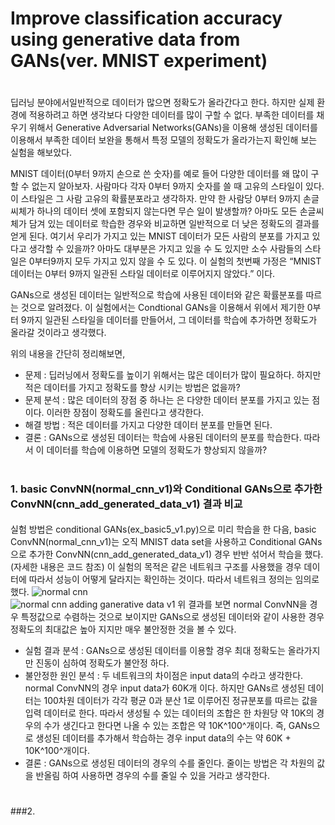 # Improve classification accuracy using generative data from GANs(ver. MNIST experiment)
#



딥러닝 분야에서일반적으로 데이터가 많으면 정확도가 올라간다고 한다. 하지만 실제 환경에 적용하려고 하면 생각보다 다양한 데이터를 많이 구할 수 없다. 부족한 데이터를 채우기 위해서 Generative Adversarial Networks(GANs)을 이용해 생성된 데이터를 이용해서 부족한 데이터 보완을 통해서 특정 모델의 정확도가 올라가는지 확인해 보는 실험을 해보았다.

MNIST 데이터(0부터 9까지 손으로 쓴 숫자)를 예로 들어 다양한 데이터를 왜 많이 구할 수 없는지 알아보자. 사람마다 각자 0부터 9까지 숫자를 쓸 때 고유의 스타일이 있다. 이 스타일은 그 사람 고유의 확률분포라고 생각하자. 만약 한 사람당 0부터 9까지 손글씨체가 하나의 데이터 셋에 포함되지 않는다면 무슨 일이 발생할까? 아마도 모든 손글씨체가 담겨 있는 데이터로 학습한 경우와 비교하면 일반적으로 더 낮은 정확도의 결과를 얻게 된다. 여기서 우리가 가지고 있는 MNIST 데이터가 모든 사람의 분포를 가지고 있다고 생각할 수 있을까? 아마도 대부분은 가지고 있을 수 도 있지만 소수 사람들의 스타일은 0부터9까지 모두 가지고 있지 않을 수 도 있다. 이 실험의 첫번째 가정은 “MNIST 데이터는 0부터 9까지 일관된 스타일 데이터로 이루어지지 않았다.” 이다.

GANs으로 생성된 데이터는 일반적으로 학습에 사용된 데이터와 같은 확률분포를 따르는 것으로 알려졌다. 이 실험에서는 Condtional GANs을 이용해서 위에서 제기한 0부터 9까지 일관된 스타일을 데이터를 만들어서, 그 데이터를 학습에 추가하면 정확도가 올라갈 것이라고 생각했다.

위의 내용을 간단히 정리해보면,
* 문제 : 딥러닝에서 정확도를 높이기 위해서는 많은 데이터가 많이 필요하다. 하지만 적은 데이터를 가지고 정확도를 향상 시키는 방법은 없을까?
* 문제 분석 :  많은 데이터의 장점 중 하나는 은 다양한 데이터 분포를 가지고 있는 점이다. 이러한 장점이 정확도를 올린다고 생각한다.
* 해결 방법 : 적은 데이터를 가지고 다양한 데이터 분포를 만들면 된다.
* 결론 : GANs으로 생성된 데이터는 학습에 사용된 데이터의 분포를 학습한다. 따라서 이 데이터를 학습에 이용하면 모델의 정확도가 향상되지 않을까?

#
### 1. basic ConvNN(normal_cnn_v1)와 Conditional GANs으로 추가한 ConvNN(cnn_add_generated_data_v1) 결과 비교
####
실험 방법은 conditional GANs(ex_basic5_v1.py)으로 미리 학습을 한 다음, basic ConvNN(normal_cnn_v1)는 오직 MNIST data set을 사용하고 Conditional GANs으로 추가한 ConvNN(cnn_add_generated_data_v1) 경우 반반 섞어서 학습을 했다.(자세한 내용은 코드 참조) 이 실험의 목적은 같은 네트워크 구조를 사용했을 경우 데이터에 따라서 성능이 어떻게 달라지는 확인하는 것이다. 따라서 네트워크 정의는 임의로 했다.
![normal cnn](/graph_image/normal_cnn_v1_result.jpg)  
![normal cnn adding ganerative data v1](/graph_image/normal_cnn_add_generated_datav1_result.jpg)
위 결과를 보면 normal ConvNN을 경우 특정값으로 수렴하는 것으로 보이지만 GANs으로 생성된 데이터와 같이 사용한 경우 정확도의 최대값은 높아 지지만 매우 불안정한 것을 볼 수 있다.
* 실험 결과 분석 : GANs으로 생성된 데이터를 이용할 경우 최대 정확도는 올라가지만 진동이 심하여 정확도가 불안정 하다.  
* 불안정한 원인 분석 : 두 네트워크의 차이점은 input data의 수라고 생각한다. normal ConvNN의 경우 input data가 60K개 이다. 하지만 GANs르 생성된 데이터는 100차원 데이터가 각각 평균 0과 분산 1로 이루어진 정규분포를 따르는 값을 입력 데이터로 한다. 따라서 생성될 수 있는 데이터의 조합은 한 차원당 약 10K의 경우의 수가 생긴다고 한다면 나올 수 있는 조합은 약 10K^100^개이다. 즉, GANs으로 생성된 데이터를 추가해서 학습하는 경우 input data의 수는 약 60K + 10K^100^개이다.
* 결론 : GANs으로 생성된 데이터의 경우의 수를 줄인다. 줄이는 방법은 각 차원의 값을 반올림 하여 사용하면 경우의 수를 줄일 수 있을 거라고 생각한다.

#
###2.     
